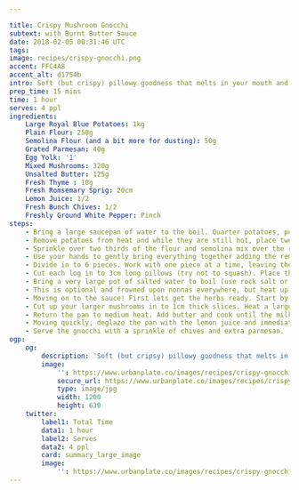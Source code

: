 ```yaml
---

title: Crispy Mushroom Gnocchi
subtext: with Burnt Butter Sauce
date: 2018-02-05 00:31:46 UTC
tags:
image: recipes/crispy-gnocchi.png
accent: FFC4A8
accent_alt: d1754b
intro: Soft (but crispy) pillowy goodness that melts in your mouth and pops with fresh herbs, with a smooth burnt butter sauce to round things up. Mushrooms provide a perfect balance and that good hit of umami that fills you up.
prep_time: 15 mins
time: 1 hour
serves: 4 ppl
ingredients:
    Large Royal Blue Potatoes: 1kg
    Plain Flour: 250g
    Semolina Flour (and a bit more for dusting): 50g
    Grated Parmesan: 40g
    Egg Yolk: '1'
    Mixed Mushrooms: 320g
    Unsalted Butter: 125g
    Fresh Thyme : 10g
    Fresh Romsemary Sprig: 20cm
    Lemon Juice: 1/2
    Fresh Bunch Chives: 1/2
    Freshly Ground White Pepper: Pinch
steps:
    - Bring a large saucepan of water to the boil. Quarter potatoes, put in to a steaming basket and place on top of the pot. Cover and allow to steam until potatoes are cooked through (about 20 mins).
    - Remove potatoes from heat and while they are still hot, place two pieces of potato in to a ricer and press directly on to a clean bench dusted with semolina. Discard the left over skin in the ricer and repeat with the remaining potatoes.
    - Sprinkle over two thirds of the flour and semolina mix over the riced potatoes, followed by the parmesan and egg yolk. Season well with salt and a good pinch of white pepper.
    - Use your hands to gently bring everything together adding the remaining flour and semolina as you go. Once all the flour has been added, briefly knead to create a soft dough.
    - Divide in to 6 pieces. Work with one piece at a time, leaving the remainder covered with a tea towel. Roll out each piece in to a log about 1.5cm in diameter, lightly dust the log with semolina and repeat.
    - Cut each log in to 3cm long pillows (try not to squash). Place the gnocchi in a single layer on a semolina dusted tray, roll to coat in the semolina and set aside until ready to cook.
    - Bring a very large pot of salted water to boil (use rock salt or cheap stuff). Gently stir the water in to a slow moving whirl pool. Using a slotted spoon, lower spoonfuls of gnocchi in to the water. Cook until gnochi begins to float, then use your slotted spoon to carefully scoop the cooked gnochhi in to a heat-proof bowl. Repeat with remaining gnocchi.
    - This is optional and frowned upon nonnas everywhere, but heat up a large pan to medium-high heat and add some butter. Add small batches of your gnocchi to the pan and make a crisp layer. Once crisped up set aside.
    - Moving on to the sauce! First lets get the herbs ready. Start by roughly chopping your fresh thyme and rosemary. Fineley slice the chives.
    - Cut up your larger mushrooms in to 1cm thick slices. Heat a large frying pan to medium-high heat. Add half the mushrooms to the pan and dry-fry until lightly coloured and wilted. Transfer to a bowl and repeat with the remaining mushrooms. Season the cooked mushrooms with a sprinkle of salt/cracked pepper.
    - Return the pan to medium heat. Add butter and cook until the milk solides just begin to brown, then add the thyme and rosemary with a good pinch of salt/pepper. Cook until the butter is very a dark brown (burnt) and the herbs are a deep green and crisp (but not burnt).
    - Moving quickly, deglaze the pan with the lemon juice and immediately cover with a lid as shit gon' get real as this will start splashing everywhere. As soon as the pan settles, quickly add the cooked gnocchi and mushrooms. Gently toss to evenly coat.
    - Serve the gnocchi with a sprinkle of chives and extra parmesan.
ogp:
    og:
        description: 'Soft (but cripsy) pillowy goodness that melts in your mouth and pops with fresh herbs, with a smooth burnt butter sauce to round things up. Mushrooms provide a perfect balance and that good hit of umami that fills you up.'
        image:
            '': https://www.urbanplate.co/images/recipes/crispy-gnocchi-share.jpg
            secure_url: https://www.urbanplate.co/images/recipes/crispy-gnocchi-share.jpg
            type: image/jpg
            width: 1200
            height: 630
    twitter:
        label1: Total Time
        data1: 1 hour
        label2: Serves
        data2: 4 ppl
        card: summary_large_image
        image:
            '': https://www.urbanplate.co/images/recipes/crispy-gnocchi-share.jpg
---
```

